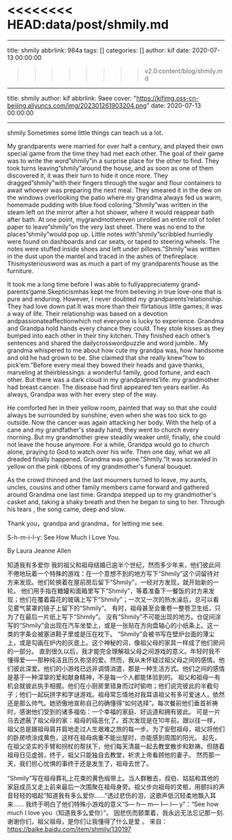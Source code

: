 <<<<<<<< HEAD:data/post/shmily.md
========
---
title: shmily
abbrlink: 984a
tags: []
categories: []
author: kif
date: 2020-07-13 00:00:00
>>>>>>>> v2.0:content/blog/shmily.md
---
title: shmily
author: kif
abbrlink: 9aee
cover: "https://kifimg.oss-cn-beijing.aliyuncs.com/img/202301261903204.png"
date: 2020-07-13 00:00:00



---



shmily
Sometimes some little things can teach us a lot.

My grandparents were married for over half a century, and played their own special game from the time they had met each other. The goal of their game was to write the word”shmily”in a surprise place for the other to find. They took turns leaving”shmily”around the house, and as soon as one of them discovered it, it was their turn to hide it once more. They dragged”shmily”with their fingers through the sugar and flour containers to await whoever was preparing the next meal. They smeared it in the dew on the windows overlooking the patio where my grandma always fed us warm, homemade pudding with blue food coloring.”Shmily”was written in the steam left on the mirror after a hot shower, where it would reappear bath after bath. At one point, mygrandmothereven unrolled an entire roll of toilet paper to leave”shmily”on the very last sheet. There was no end to the places”shmily”would pop up. Little notes with”shmily”scribbled hurriedly were found on dashboards and car seats, or taped to steering wheels. The notes were stuffed inside shoes and left under pillows.”Shmily”was written in the dust upon the mantel and traced in the ashes of thefireplace. Thismysteriousword was as much a part of my grandparents’house as the furniture.

It took me a long time before I was able to fullyappreciatemy grand-parents’game.Skepticismhas kept me from believing in true love-one that is pure and enduring. However, I never doubted my grandparents’relationship. They had love down pat.It was more than their flirtatious little games; it was a way of life. Their relationship was based on a devotion andpassionateaffectionwhich not everyone is lucky to experience. Grandma and Grandpa hold hands every chance they could. They stole kisses as they bumped into each other in their tiny kitchen. They finished each other’s sentences and shared the dailycrosswordpuzzle and word jumble.. My grandma whispered to me about how cute my grandpa was, how handsome and old he had grown to be. She claimed that she really knew”how to pick’em.”Before every meal they bowed their heads and gave thanks, marveling at theirblessings: a wonderful family, good fortune, and each other. But there was a dark cloud in my grandparents’life: my grandmother had breast cancer. The disease had first appeared ten years earlier. As always, Grandpa was with her every step of the way.

He comforted her in their yellow room, painted that way so that she could always be surrounded by sunshine, even when she was too sick to go outside. Now the cancer was again attacking her body. With the help of a cane and my grandfather's steady hand, they went to church every morning. But my grandmother grew steadily weaker until, finally, she could not leave the house anymore. For a while, Grandpa would go to church alone, praying to God to watch over his wife. Then one day, what we all dreaded finally happened. Grandma was gone.”Shmily.”It was scrawled in yellow on the pink ribbons of my grandmother's funeral bouquet.

As the crowd thinned and the last mourners turned to leave, my aunts, uncles, cousins and other family members came forward and gathered around Grandma one last time. Grandpa stepped up to my grandmother's casket and, taking a shaky breath and then he began to sing to her. Through his tears , the song came, deep and slow.

Thank you，grandpa and grandma，for letting me see.

S-h-m-i-l-y: See How Much I Love You.

By Laura Jeanne Allen

知道我有多爱你
我的祖父和祖母结婚已逾半个世纪，然而多少年来，他们彼此间不倦地玩着一个特殊的游戏：在一个意想不到的地方写下“Shmily”这个词留待对方来发现。他们轮换着在屋前房后留下“Shmily”，一经对方发现，就开始新的一轮。 他们用手指在糖罐和面箱里写下“Shmily”，等着准备下一餐饭的对方来发现；他们在覆着霜花的玻璃上写下“Shmily”；一次又一次的热水澡后，总可以看见雾气蒙罩的镜子上留下的“Shmily”。 有时，祖母甚至会重卷一整卷卫生纸，只为了在最后一片纸上写下“Shmily”。 没有“Shmily”不可能出现的地方。仓促间涂写的“Shmily”会出现在汽车坐垫上，或是一张贴在方向盘轴心的小纸条上。这一类的字条会被塞进鞋子里或是压在枕下。 “Shmily”会被书写在壁炉台面的薄尘上，或是勾画在炉内的灰底上。这个神秘的词，像祖父母的家具一样成了他们房间的一部分。 直到很久以后，我才能完全理解祖父母之间游戏的意义。年轻时我不懂得爱——那种纯洁且历久弥坚的爱。然而，我从未怀疑过祖父母之间的感情。他们彼此深爱。他们的小游戏已远非调情消遣，那是一种生活方式。他们之间的感情是基于一种深挚的爱和献身精神，不是每一个人都能体验到的。 祖父和祖母一有机会就彼此执手相握。他们在小厨房里错身而过时偷吻；他们说完彼此的半截句子；他们一起玩拼字和字谜游戏。祖母常忘情地对我耳语祖父有多可爱迷人，依然还是那么帅气。她骄傲地宣称自己的确懂得“如何选择”。每次餐前他们垂首祈祷时，感谢他们受到的诸多福佑：一个幸福的家庭、好运道和拥有彼此。 可是一片乌去遮蔽了祖父母的家：祖母的癌恶化了。首次发现是在10年前。跟以往一样，祖父总是跟祖母肩并肩地走过人生艰难之旅的每一步。为了安慰祖母，祖父将他们的卧房喷涂成黄色，这样在祖母病重不能出屋时，亦能感到周围的阳光。 起先，在祖父坚实的手臂和拐杖的帮扶下，他们每天清晨一起去教堂散步和默祷。但随着祖母日见虚弱，终于，祖父只能独自去教堂，祈求上帝看顾他的妻子。 然而那一天，我们担心忧惧的事终于还是发生了，祖母去世了。

“Shmily”写在祖母葬礼上花束的黄色缎带上。当人群散去，叔伯、姑姑和其他的家庭成员又走上前来最后一次围聚在祖母身旁。祖父步向祖母的灵柩，用颤抖的声音轻轻的唱起“知道我有多么爱你……”透过悲伤的泪，这歌声低沉轻柔地飘入耳来……
我终于明白了他们特殊小游戏的意义“S— h— m— I— l— y”：“See how much I love you（知道我多么爱你）”。 因悲伤而颤栗着，我永远无法忘记那一刻.谢谢你们，祖父祖母，是你们让我懂得了什么是爱 。
来自：https://baike.baidu.com/item/shmily/130197

